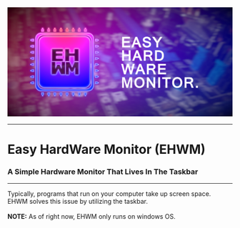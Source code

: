 <img src="https://raw.githubusercontent.com/Kwexy/EHWM/dev/graphics/AppBanner.jpg" width="1500">

---

# Easy HardWare Monitor (EHWM)
### A Simple Hardware Monitor That Lives In The Taskbar

---

Typically, programs that run on your computer take up screen space.
EHWM solves this issue by utilizing the taskbar.
<br><br>
**NOTE:** As of right now, EHWM only runs on windows OS.
